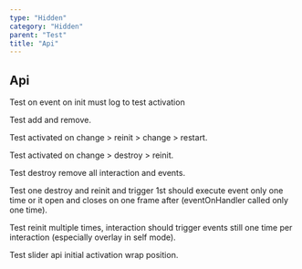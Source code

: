 ```yaml
---
type: "Hidden"
category: "Hidden"
parent: "Test"
title: "Api"
---
```


## Api

Test on event on init must log to test activation

Test add and remove.

Test activated on change > reinit > change > restart.

Test activated on change > destroy > reinit.

Test destroy remove all interaction and events.

Test one destroy and reinit and trigger 1st should execute event only one time or it open and closes on one frame after (eventOnHandler called only one time).

Test reinit multiple times, interaction should trigger events still one time per interaction (especially overlay in self mode).

Test slider api initial activation wrap position.

<demo>
  <div class="gatsby_demo_item" data-iframe="demos/components/toggle/api">
  </div>
  <div class="gatsby_demo_item" data-iframe="demos/components/overlay/api">
  </div>
  <div class="gatsby_demo_item" data-iframe="demos/components/drop/api">
  </div>
  <div class="gatsby_demo_item" data-iframe="demos/components/tooltip/api">
  </div>
  <div class="gatsby_demo_item" data-iframe="demos/components/slider/api">
  </div>
</demo>
